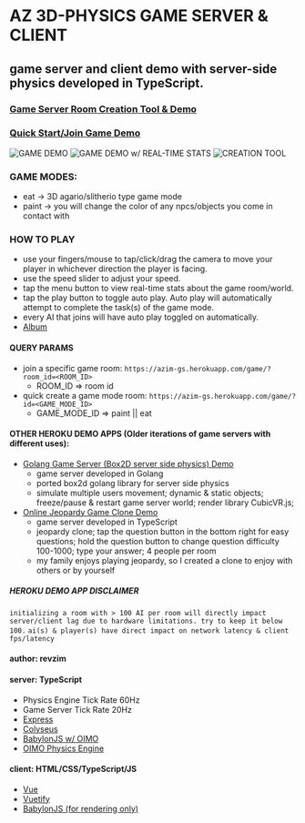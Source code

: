 # AZ 3D-PHYSICS GAME SERVER & CLIENT

## game server and client demo with server-side physics developed in TypeScript.

### [Game Server Room Creation Tool & Demo](https://azim-gs.herokuapp.com/)
### [Quick Start/Join Game Demo](https://azim-gs.herokuapp.com/game/)

![GAME DEMO](https://i.imgur.com/o8QkHAt.png)
![GAME DEMO w/ REAL-TIME STATS](https://i.imgur.com/WFcnytL.png)
![CREATION TOOL](https://i.imgur.com/5nqCf2K.png)

### GAME MODES:
* eat -> 3D agario/slitherio type game mode
* paint -> you will change the color of any npcs/objects you come in contact with

### HOW TO PLAY
* use your fingers/mouse to tap/click/drag the camera to move your player in whichever direction the player is facing.
* use the speed slider to adjust your speed.
* tap the menu button to view real-time stats about the game room/world.
* tap the play button to toggle auto play. Auto play will automatically attempt to complete the task(s) of the game mode.
* every AI that joins will have auto play toggled on automatically.
* [Album](https://imgur.com/a/xWM1H9N)

#### QUERY PARAMS
* join a specific game room: `https://azim-gs.herokuapp.com/game/?room_id=<ROOM_ID>`
  * ROOM_ID => room id
* quick create a game mode room: `https://azim-gs.herokuapp.com/game/?id=<GAME_MODE_ID>`
  * GAME_MODE_ID => paint || eat

#### OTHER HEROKU DEMO APPS (Older iterations of game servers with different uses):
* [Golang Game Server (Box2D server side physics) Demo](https://az-b2d-physgs.herokuapp.com)
  * game server developed in Golang
  * ported box2d golang library for server side physics
  * simulate multiple users movement; dynamic & static objects; freeze/pause & restart game server world; render library CubicVR.js; 
* [Online Jeopardy Game Clone Demo](https://azjeopardy.herokuapp.com)
  * game server developed in TypeScript
  * jeopardy clone; tap the question button in the bottom right for easy questions; hold the question button to change question difficulty 100-1000; type your answer; 4 people per room
  * my family enjoys playing jeopardy, so I created a clone to enjoy with others or by yourself

##### *HEROKU DEMO APP DISCLAIMER*
`initializing a room with > 100 AI per room will directly impact server/client lag due to hardware limitations. try to keep it below 100.`
`ai(s) & player(s) have direct impact on network latency & client fps/latency`

#### author: revzim

#### server: TypeScript
- Physics Engine Tick Rate 60Hz
- Game Server Tick Rate 20Hz
- [Express](https://github.com/expressjs/express)
- [Colyseus](https://github.com/colyseus/colyseus)
- [BabylonJS w/ OIMO](https://github.com/BabylonJS/Babylon.js)
- [OIMO Physics Engine](https://github.com/lo-th/Oimo.js/)

#### client: HTML/CSS/TypeScript/JS
- [Vue](https://github.com/vuejs/vue)
- [Vuetify](https://github.com/vuetifyjs/vuetify)
- [BabylonJS (for rendering only)](https://github.com/BabylonJS/Babylon.js)
